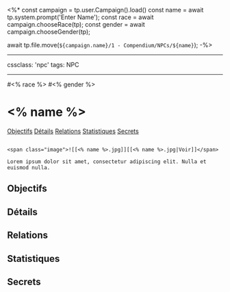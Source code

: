 <%*
const campaign = tp.user.Campaign().load()
const name = await tp.system.prompt('Enter Name');
const race = await campaign.chooseRace(tp);
const gender = await campaign.chooseGender(tp);

await tp.file.move(`${campaign.name}/1 - Compendium/NPCs/${name}`);
-%>

---

cssclass: 'npc'
tags: NPC

---
<span class="npc-tags">#<% race %> #<% gender %></span>

# <% name %>
<span class="nav">[Objectifs](#Objectifs) [Détails](#Détails) [Relations](#Relations) [Statistiques](#Statistiques) [Secrets](#Secrets)</span>

```ad-desc

<span class="image">![[<% name %>.jpg]][[<% name %>.jpg|Voir]]</span>

Lorem ipsum dolor sit amet, consectetur adipiscing elit. Nulla et euismod nulla.
```

## Objectifs

## Détails

## Relations
	
## Statistiques

## Secrets